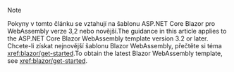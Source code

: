 > [!NOTE]
> <span data-ttu-id="92556-101">Pokyny v tomto článku se vztahují na šablonu ASP.NET Core Blazor pro WebAssembly verze 3,2 nebo novější.</span><span class="sxs-lookup"><span data-stu-id="92556-101">The guidance in this article applies to the ASP.NET Core Blazor WebAssembly template version 3.2 or later.</span></span> <span data-ttu-id="92556-102">Chcete-li získat nejnovější šablonu Blazor WebAssembly, přečtěte si téma <xref:blazor/get-started>.</span><span class="sxs-lookup"><span data-stu-id="92556-102">To obtain the latest Blazor WebAssembly template, see <xref:blazor/get-started>.</span></span>
